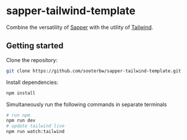 # sapper-tailwind-template

Combine the versatility of [Sapper](https://sapper.svelte.dev/) with the utility of [Tailwind](https://tailwindcss.com/).


## Getting started

Clone the repository:

```bash
git clone https://github.com/sooterbw/sapper-tailwind-template.git
```

Install dependencies:

```bash
npm install
```

Simultaneously run the following commands in separate terminals

```bash
# run npm
npm run dev
# update tailwind live
npm run watch:tailwind
```
